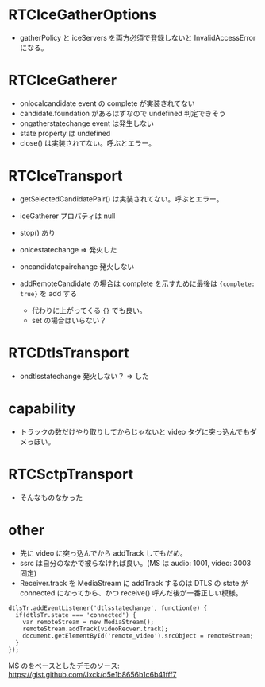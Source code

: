 # RTCIceGatherOptions

 - gatherPolicy と iceServers を両方必須で登録しないと InvalidAccessError になる。


# RTCIceGatherer

 - onlocalcandidate event の complete が実装されてない
  - candidate.foundation があるはずなので undefined 判定できそう
 - ongatherstatechange event は発生しない
 - state property は undefined
 - close() は実装されてない。呼ぶとエラー。


# RTCIceTransport

 - getSelectedCandidatePair() は実装されてない。呼ぶとエラー。
 - iceGatherer プロパティは null
 - stop() あり
 - onicestatechange => 発火した
 - oncandidatepairchange 発火しない

 - addRemoteCandidate の場合は complete を示すために最後は `{complete: true}` を add する
   - 代わりに上がってくる `{}` でも良い。
   - set の場合はいらない？


# RTCDtlsTransport

 - ondtlsstatechange 発火しない？ => した


# capability

 - トラックの数だけやり取りしてからじゃないと video タグに突っ込んでもダメっぽい。

# RTCSctpTransport

 - そんなものなかった


# other


 - 先に video に突っ込んでから addTrack してもだめ。
 - ssrc は自分のなかで被らなければ良い。(MS は audio: 1001, video: 3003 固定)
 - Receiver.track を MediaStream に addTrack するのは DTLS の state が connected になってから、かつ receive() 呼んだ後が一番正しい模様。



```
dtlsTr.addEventListener('dtlsstatechange', function(e) {
  if(dtlsTr.state === 'connected') {
    var remoteStream = new MediaStream();
    remoteStream.addTrack(videoRecver.track);
    document.getElementById('remote_video').srcObject = remoteStream;
  }
});
```

MS のをベースとしたデモのソース: https://gist.github.com/Jxck/d5e1b8656b1c6b41fff7
